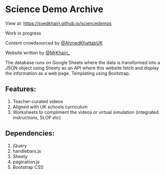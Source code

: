 # Science Demo Archive

View at: https://syedkhairi.github.io/sciencedemos

Work in progress

Content crowdsourced by [@AhmedKhattabUK](https://twitter.com/@AhmedKhattabUK)

Website written by [@MrKhairi_](https://twitter.com/@MrKhairi_)

The database runs on Google Sheets where the data is transformed into a JSON object using Sheety as an API where this website fetch and display the information as a web page. Templating using Bootstrap.

## Features:
1. Teacher-curated videos
2. Aligned with UK schools curriculum
3. Worksheets to compliment the videos or virtual simulation (integrated instructions, SLOP etc)

## Dependencies:
1. jQuery
2. handlebars.js
3. Sheety
4. pagination.js
5. Bootstrap CSS